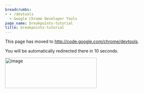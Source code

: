 ```yaml
---
breadcrumbs:
- - /devtools
  - Google Chrome Developer Tools
page_name: breakpoints-tutorial
title: breakpoints-tutorial
---
```


This page has moved to <http://code.google.com/chrome/devtools>.

You will be automatically redirected there in 10 seconds.

<img alt="image"
src="http://www.google.com/chart?chc=sites&cht=d&chdp=sites&chl=%5B%5BGoogle+Gadget'%3D20'f%5Cv'a%5C%3D0'10'%3D299'0'dim'%5Cbox1'b%5CF6F6F6'fC%5CF6F6F6'eC%5C0'sk'%5C%5B%22Url+Redirector+Modified%22'%5D'a%5CV%5C%3D12'f%5C%5DV%5Cta%5C%3D10'%3D0'%3D300'%3D97'dim'%5C%3D10'%3D10'%3D300'%3D97'vdim'%5Cbox1'b%5Cva%5CF6F6F6'fC%5CC8C8C8'eC%5C'a%5C%5Do%5CLauto'f%5C&sig=JNQvJfl50ag_X5BTxM2IMuBZovk"
height=100 width=300>